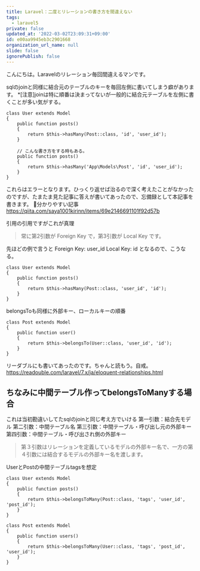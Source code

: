 ```yaml
---
title: Laravel：二度とリレーションの書き方を間違えない
tags:
  - laravel5
private: false
updated_at: '2022-03-02T23:09:31+09:00'
id: e00aa9945eb3c2901668
organization_url_name: null
slide: false
ignorePublish: false
---
```

こんにちは。Laravelのリレーション毎回間違えるマンです。

sqlのjoinと同様に結合元のテーブルのキーを毎回左側に書いてしまう癖があります。
*[注意]joinは特に順番は決まってないが一般的に結合元テーブルを左側に書くことが多い気がする。

```User.php ❌
class User extends Model
{
    public function posts()
    {
        return $this->hasMany(Post::class, 'id', 'user_id');
    }

    // こんな書き方をする時もある。
    public function posts()
    {
        return $this->hasMany('App\Models\Post', 'id', 'user_id');
    }
}
```

これらはエラーとなります。ひっくり返せば治るので深く考えたことがなかったのですが、たまたま見た記事に答えが書いてあったので、忘備録として本記事を書きます。
🔽分かりやすい記事
https://qiita.com/saya1001kirinn/items/69e2146691101f92d57b

引用の引用ですがこれが真理
>常に第2引数が Foreign Key で，第3引数が Local Key です。

先ほどの例で言うと
Foreign Key: user_id
Local Key: id
となるので、こうなる。

```User.php
class User extends Model
{
    public function posts()
    {
        return $this->hasMany(Post::class, 'user_id', 'id');
    }
}
```

belongsToも同様に外部キー、ローカルキーの順番

```Post.php
class Post extends Model
{
    public function user()
    {
        return $this->belongsTo(User::class, 'user_id', 'id');
    }
}
```

リーダブルにも書いてあったのです。ちゃんと読もう。自戒。
https://readouble.com/laravel/7.x/ja/eloquent-relationships.html

## ちなみに中間テーブル作ってbelongsToManyする場合
これは当初勘違いしてたsqlのjoinと同じ考え方でいける
第一引数：結合先モデル
第二引数：中間テーブル名
第三引数：中間テーブル・呼び出し元の外部キー
第四引数：中間テーブル・呼び出され側の外部キー
>第３引数はリレーションを定義しているモデルの外部キー名で、一方の第４引数には結合するモデルの外部キー名を渡します。

UserとPostの中間テーブルtagsを想定

```User.php
class User extends Model
{
    public function posts()
    {
        return $this->belongsToMany(Post::class, 'tags', 'user_id', 'post_id');
    }
}
```

```Post.php
class Post extends Model
{
    public function users()
    {
        return $this->belongsToMany(User::class, 'tags', 'post_id', 'user_id');
    }
}
```




